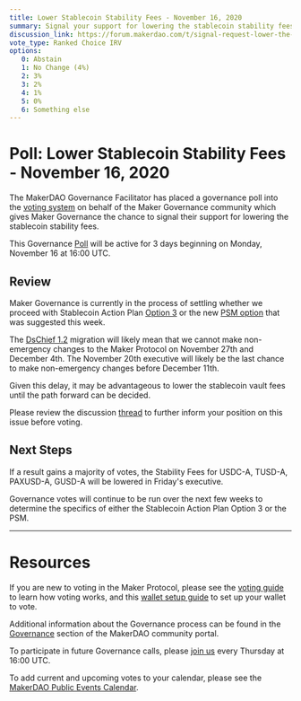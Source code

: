 ```yaml
---
title: Lower Stablecoin Stability Fees - November 16, 2020
summary: Signal your support for lowering the stablecoin stability fees.
discussion_link: https://forum.makerdao.com/t/signal-request-lower-the-stablecoin-vault-fees/5131
vote_type: Ranked Choice IRV
options:
   0: Abstain
   1: No Change (4%)
   2: 3%
   3: 2%
   4: 1%
   5: 0%
   6: Something else
---
```

# Poll: Lower Stablecoin Stability Fees - November 16, 2020

The MakerDAO Governance Facilitator has placed a governance poll into the [voting system](https://vote.makerdao.com/polling) on behalf of the Maker Governance community which gives Maker Governance the chance to signal their support for lowering the stablecoin stability fees.

This Governance [Poll](https://community-development.makerdao.com/en/learn/governance/on-chain-gov) will be active for 3 days beginning on Monday, November 16 at 16:00 UTC.

## Review

Maker Governance is currently in the process of settling whether we proceed with Stablecoin Action Plan [Option 3](https://vote.makerdao.com/polling/QmY1vJPs?network=mainnet#vote-breakdown) or the new [PSM option](https://forum.makerdao.com/t/signal-request-accelerate-the-psm-launch/5094) that was suggested this week. 

The [DsChief 1.2](https://forum.makerdao.com/t/dschief-1-2-flash-loan-protection-for-maker-governance/5115) migration will likely mean that we cannot make non-emergency changes to the Maker Protocol on November 27th and December 4th. The November 20th executive will likely be the last chance to make non-emergency changes before December 11th.

Given this delay, it may be advantageous to lower the stablecoin vault fees until the path forward can be decided.

Please review the discussion [thread](https://forum.makerdao.com/t/signal-request-lower-the-stablecoin-vault-fees/5131) to further inform your position on this issue before voting.

## Next Steps

If a result gains a majority of votes, the Stability Fees for USDC-A, TUSD-A, PAXUSD-A, GUSD-A will be lowered in Friday's executive.

Governance votes will continue to be run over the next few weeks to determine the specifics of either the Stablecoin Action Plan Option 3 or the PSM.

---

# Resources

If you are new to voting in the Maker Protocol, please see the [voting guide](https://community-development.makerdao.com/en/learn/governance/how-voting-works/) to learn how voting works, and this [wallet setup guide](https://community-development.makerdao.com/en/learn/governance/voting-setup/) to set up your wallet to vote.

Additional information about the Governance process can be found in the [Governance](https://community-development.makerdao.com/en/learn/governance) section of the MakerDAO community portal.

To participate in future Governance calls, please [join us](https://github.com/makerdao/community/tree/master/governance/governance-and-risk-meetings) every Thursday at 16:00 UTC.

To add current and upcoming votes to your calendar, please see the [MakerDAO Public Events Calendar](https://calendar.google.com/calendar/embed?src=makerdao.com_3efhm2ghipksegl009ktniomdk%40group.calendar.google.com&ctz=UTC&mode=week&showCalendars=0&showPrint=0).

